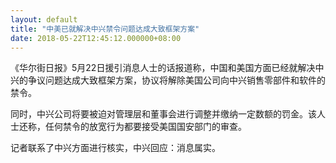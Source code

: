 ```yaml
---
layout: default
title: "中美已就解决中兴禁令问题达成大致框架方案"
date: 2018-05-22T12:45:12.000000+08:00
---
```


《华尔街日报》5月22日援引消息人士的话报道称，中国和美国方面已经就解决中兴的争议问题达成大致框架方案，协议将解除美国公司向中兴销售零部件和软件的禁令。

同时，中兴公司将要被迫对管理层和董事会进行调整并缴纳一定数额的罚金。该人士还称，任何禁令的放宽行为都要接受美国国安部门的审查。

记者联系了中兴方面进行核实，中兴回应：消息属实。

